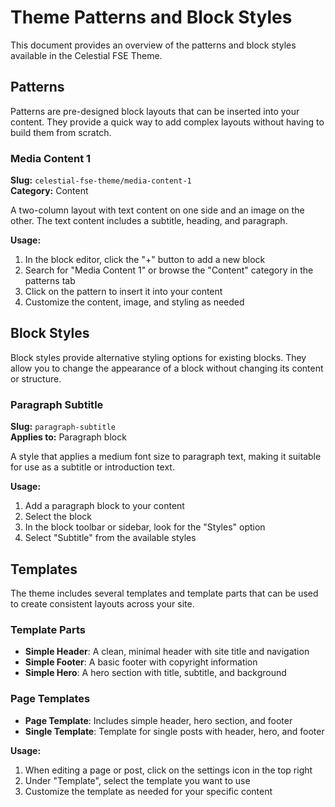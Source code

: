 # Theme Patterns and Block Styles

This document provides an overview of the patterns and block styles available in the Celestial FSE Theme.

## Patterns

Patterns are pre-designed block layouts that can be inserted into your content. They provide a quick way to add complex layouts without having to build them from scratch.

### Media Content 1

**Slug:** `celestial-fse-theme/media-content-1`  
**Category:** Content

A two-column layout with text content on one side and an image on the other. The text content includes a subtitle, heading, and paragraph.

**Usage:**
1. In the block editor, click the "+" button to add a new block
2. Search for "Media Content 1" or browse the "Content" category in the patterns tab
3. Click on the pattern to insert it into your content
4. Customize the content, image, and styling as needed

## Block Styles

Block styles provide alternative styling options for existing blocks. They allow you to change the appearance of a block without changing its content or structure.

### Paragraph Subtitle

**Slug:** `paragraph-subtitle`  
**Applies to:** Paragraph block

A style that applies a medium font size to paragraph text, making it suitable for use as a subtitle or introduction text.

**Usage:**
1. Add a paragraph block to your content
2. Select the block
3. In the block toolbar or sidebar, look for the "Styles" option
4. Select "Subtitle" from the available styles

## Templates

The theme includes several templates and template parts that can be used to create consistent layouts across your site.

### Template Parts

- **Simple Header**: A clean, minimal header with site title and navigation
- **Simple Footer**: A basic footer with copyright information
- **Simple Hero**: A hero section with title, subtitle, and background

### Page Templates

- **Page Template**: Includes simple header, hero section, and footer
- **Single Template**: Template for single posts with header, hero, and footer

**Usage:**
1. When editing a page or post, click on the settings icon in the top right
2. Under "Template", select the template you want to use
3. Customize the template as needed for your specific content

